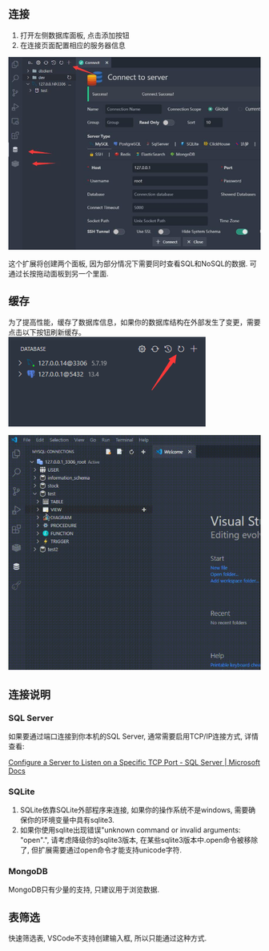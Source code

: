 ## 连接

1. 打开左侧数据库面板, 点击添加按钮
2. 在连接页面配置相应的服务器信息

![connection](../images/connection.jpg)

这个扩展将创建两个面板, 因为部分情况下需要同时查看SQL和NoSQL的数据. 可通过长按拖动面板到另一个里面.

## 缓存

为了提高性能，缓存了数据库信息，如果你的数据库结构在外部发生了变更，需要点击以下按钮刷新缓存。
![](../images/1638342622208.png)

![filter](../images/filter.gif)

## 连接说明

### SQL Server

如果要通过端口连接到你本机的SQL Server, 通常需要启用TCP/IP连接方式, 详情查看:

[Configure a Server to Listen on a Specific TCP Port - SQL Server | Microsoft Docs](https://docs.microsoft.com/en-us/sql/database-engine/configure-windows/configure-a-server-to-listen-on-a-specific-tcp-port?view=sql-server-ver15#SSMSProcedure)

### SQLite

1. SQLite依靠SQLite外部程序来连接, 如果你的操作系统不是windows, 需要确保你的环境变量中具有sqlite3.
2. 如果你使用sqlite出现错误"unknown command or invalid arguments: "open".", 请考虑降级你的sqlite3版本, 在某些sqlite3版本中.open命令被移除了, 但扩展需要通过open命令才能支持unicode字符.

### MongoDB

MongoDB只有少量的支持, 只建议用于浏览数据.

## 表筛选

快速筛选表, VSCode不支持创建输入框, 所以只能通过这种方式.

